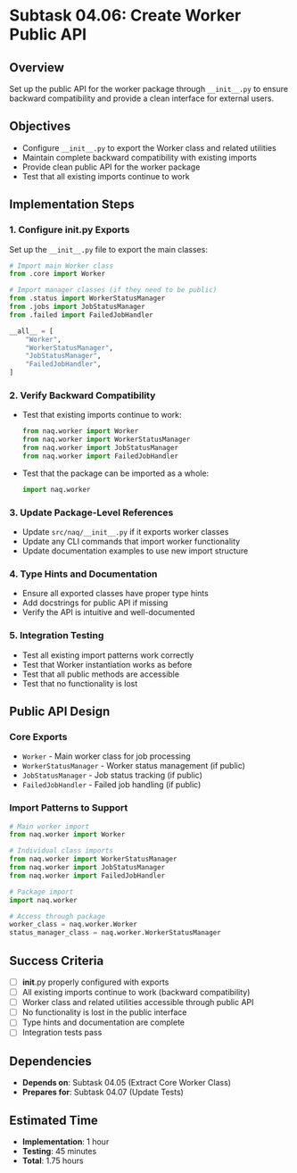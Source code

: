 # Subtask 04.06: Create Worker Public API

## Overview
Set up the public API for the worker package through `__init__.py` to ensure backward compatibility and provide a clean interface for external users.

## Objectives
- Configure `__init__.py` to export the Worker class and related utilities
- Maintain complete backward compatibility with existing imports
- Provide clean public API for the worker package
- Test that all existing imports continue to work

## Implementation Steps

### 1. Configure __init__.py Exports
Set up the `__init__.py` file to export the main classes:
```python
# Import main Worker class
from .core import Worker

# Import manager classes (if they need to be public)
from .status import WorkerStatusManager
from .jobs import JobStatusManager  
from .failed import FailedJobHandler

__all__ = [
    "Worker",
    "WorkerStatusManager", 
    "JobStatusManager",
    "FailedJobHandler",
]
```

### 2. Verify Backward Compatibility
- Test that existing imports continue to work:
  ```python
  from naq.worker import Worker
  from naq.worker import WorkerStatusManager
  from naq.worker import JobStatusManager
  from naq.worker import FailedJobHandler
  ```
- Test that the package can be imported as a whole:
  ```python
  import naq.worker
  ```

### 3. Update Package-Level References
- Update `src/naq/__init__.py` if it exports worker classes
- Update any CLI commands that import worker functionality
- Update documentation examples to use new import structure

### 4. Type Hints and Documentation
- Ensure all exported classes have proper type hints
- Add docstrings for public API if missing
- Verify the API is intuitive and well-documented

### 5. Integration Testing
- Test all existing import patterns work correctly
- Test that Worker instantiation works as before
- Test that all public methods are accessible
- Test that no functionality is lost

## Public API Design

### Core Exports
- `Worker` - Main worker class for job processing
- `WorkerStatusManager` - Worker status management (if public)
- `JobStatusManager` - Job status tracking (if public)  
- `FailedJobHandler` - Failed job handling (if public)

### Import Patterns to Support
```python
# Main worker import
from naq.worker import Worker

# Individual class imports
from naq.worker import WorkerStatusManager
from naq.worker import JobStatusManager
from naq.worker import FailedJobHandler

# Package import
import naq.worker

# Access through package
worker_class = naq.worker.Worker
status_manager_class = naq.worker.WorkerStatusManager
```

## Success Criteria
- [ ] __init__.py properly configured with exports
- [ ] All existing imports continue to work (backward compatibility)
- [ ] Worker class and related utilities accessible through public API
- [ ] No functionality is lost in the public interface
- [ ] Type hints and documentation are complete
- [ ] Integration tests pass

## Dependencies
- **Depends on**: Subtask 04.05 (Extract Core Worker Class)
- **Prepares for**: Subtask 04.07 (Update Tests)

## Estimated Time
- **Implementation**: 1 hour
- **Testing**: 45 minutes
- **Total**: 1.75 hours